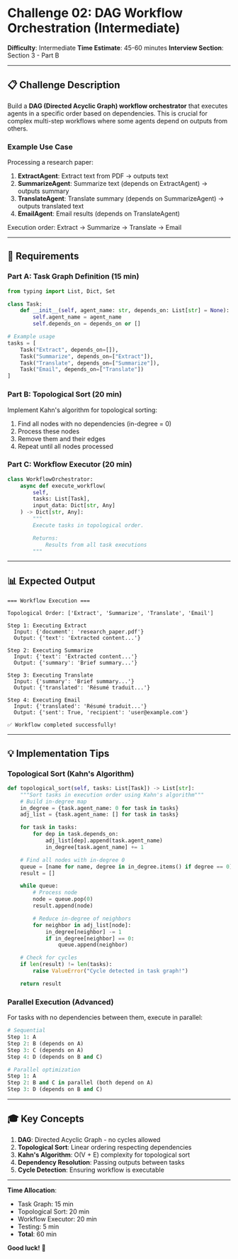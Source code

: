 # Challenge 02: DAG Workflow Orchestration (Intermediate)

**Difficulty**: Intermediate
**Time Estimate**: 45-60 minutes
**Interview Section**: Section 3 - Part B

---

## 📋 Challenge Description

Build a **DAG (Directed Acyclic Graph) workflow orchestrator** that executes agents in a specific order based on dependencies. This is crucial for complex multi-step workflows where some agents depend on outputs from others.

### Example Use Case

Processing a research paper:
1. **ExtractAgent**: Extract text from PDF → outputs text
2. **SummarizeAgent**: Summarize text (depends on ExtractAgent) → outputs summary
3. **TranslateAgent**: Translate summary (depends on SummarizeAgent) → outputs translated text
4. **EmailAgent**: Email results (depends on TranslateAgent)

Execution order: Extract → Summarize → Translate → Email

---

## 🎯 Requirements

### Part A: Task Graph Definition (15 min)

```python
from typing import List, Dict, Set

class Task:
    def __init__(self, agent_name: str, depends_on: List[str] = None):
        self.agent_name = agent_name
        self.depends_on = depends_on or []

# Example usage
tasks = [
    Task("Extract", depends_on=[]),
    Task("Summarize", depends_on=["Extract"]),
    Task("Translate", depends_on=["Summarize"]),
    Task("Email", depends_on=["Translate"])
]
```

### Part B: Topological Sort (20 min)

Implement Kahn's algorithm for topological sorting:

1. Find all nodes with no dependencies (in-degree = 0)
2. Process these nodes
3. Remove them and their edges
4. Repeat until all nodes processed

### Part C: Workflow Executor (20 min)

```python
class WorkflowOrchestrator:
    async def execute_workflow(
        self,
        tasks: List[Task],
        input_data: Dict[str, Any]
    ) -> Dict[str, Any]:
        """
        Execute tasks in topological order.

        Returns:
            Results from all task executions
        """
```

---

## 📊 Expected Output

```
=== Workflow Execution ===

Topological Order: ['Extract', 'Summarize', 'Translate', 'Email']

Step 1: Executing Extract
  Input: {'document': 'research_paper.pdf'}
  Output: {'text': 'Extracted content...'}

Step 2: Executing Summarize
  Input: {'text': 'Extracted content...'}
  Output: {'summary': 'Brief summary...'}

Step 3: Executing Translate
  Input: {'summary': 'Brief summary...'}
  Output: {'translated': 'Résumé traduit...'}

Step 4: Executing Email
  Input: {'translated': 'Résumé traduit...'}
  Output: {'sent': True, 'recipient': 'user@example.com'}

✅ Workflow completed successfully!
```

---

## 💡 Implementation Tips

### Topological Sort (Kahn's Algorithm)

```python
def topological_sort(self, tasks: List[Task]) -> List[str]:
    """Sort tasks in execution order using Kahn's algorithm"""
    # Build in-degree map
    in_degree = {task.agent_name: 0 for task in tasks}
    adj_list = {task.agent_name: [] for task in tasks}

    for task in tasks:
        for dep in task.depends_on:
            adj_list[dep].append(task.agent_name)
            in_degree[task.agent_name] += 1

    # Find all nodes with in-degree 0
    queue = [name for name, degree in in_degree.items() if degree == 0]
    result = []

    while queue:
        # Process node
        node = queue.pop(0)
        result.append(node)

        # Reduce in-degree of neighbors
        for neighbor in adj_list[node]:
            in_degree[neighbor] -= 1
            if in_degree[neighbor] == 0:
                queue.append(neighbor)

    # Check for cycles
    if len(result) != len(tasks):
        raise ValueError("Cycle detected in task graph!")

    return result
```

### Parallel Execution (Advanced)

For tasks with no dependencies between them, execute in parallel:

```python
# Sequential
Step 1: A
Step 2: B (depends on A)
Step 3: C (depends on A)
Step 4: D (depends on B and C)

# Parallel optimization
Step 1: A
Step 2: B and C in parallel (both depend on A)
Step 3: D (depends on B and C)
```

---

## 🎓 Key Concepts

1. **DAG**: Directed Acyclic Graph - no cycles allowed
2. **Topological Sort**: Linear ordering respecting dependencies
3. **Kahn's Algorithm**: O(V + E) complexity for topological sort
4. **Dependency Resolution**: Passing outputs between tasks
5. **Cycle Detection**: Ensuring workflow is executable

---

**Time Allocation**:
- Task Graph: 15 min
- Topological Sort: 20 min
- Workflow Executor: 20 min
- Testing: 5 min
- **Total**: 60 min

**Good luck!** 🎯
